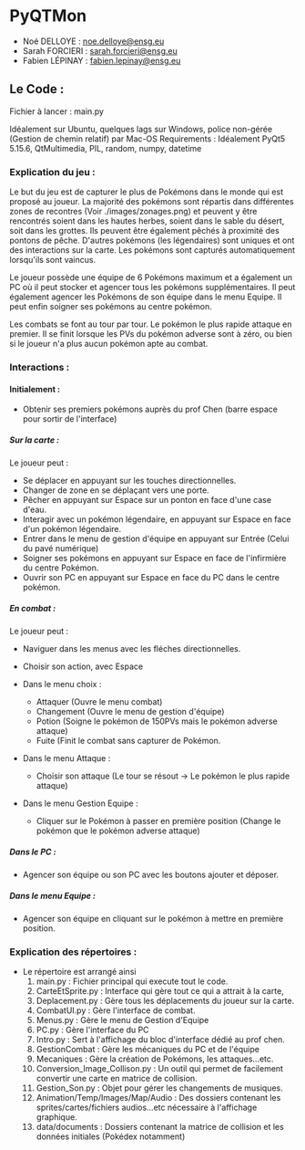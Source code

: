 # PyQTMon

* Noé DELLOYE : noe.delloye@ensg.eu
* Sarah FORCIERI : sarah.forcieri@ensg.eu
* Fabien LÉPINAY : fabien.lepinay@ensg.eu

## Le Code :

Fichier à lancer : main.py

Idéalement sur Ubuntu, quelques lags sur Windows, police non-gérée (Gestion de chemin relatif) par Mac-OS
Requirements : Idéalement PyQt5 5.15.6, QtMultimedia,
PIL, random, numpy, datetime

### Explication du jeu :

  Le but du jeu est de capturer le plus de Pokémons dans le monde qui est proposé au joueur. La majorité des pokémons sont répartis dans différentes zones de recontres (Voir ./images/zonages.png) et peuvent y être rencontrés soient dans les hautes herbes, soient dans le sable du désert, soit dans les grottes. Ils peuvent être également pêchés à proximité des pontons de pêche. D'autres pokémons (les légendaires) sont uniques et ont des interactions sur la carte.
  Les pokémons sont capturés automatiquement lorsqu'ils sont vaincus.

  Le joueur possède une équipe de 6 Pokémons maximum et a également un PC où il peut stocker et agencer tous les pokémons supplémentaires. Il peut également agencer les Pokémons de son équipe dans le menu Equipe. Il peut enfin soigner ses pokémons au centre pokémon. 

  Les combats se font au tour par tour. Le pokémon le plus rapide attaque en premier. Il se finit lorsque les PVs du pokémon adverse sont à zéro, ou bien si le joueur n'a plus aucun pokémon apte au combat. 

### Interactions :

#### Initialement :
  - Obtenir ses premiers pokémons auprès du prof Chen (barre espace pour sortir de l'interface)

##### Sur la carte :

Le joueur peut :
- Se déplacer en appuyant sur les touches directionnelles.
- Changer de zone en se déplaçant vers une porte.
- Pêcher en appuyant sur Espace sur un ponton en face d'une case d'eau.
- Interagir avec un pokémon légendaire, en appuyant sur Espace en face d'un pokémon légendaire.
- Entrer dans le menu de gestion d'équipe en appuyant sur Entrée (Celui du pavé numérique)
- Soigner ses pokémons en appuyant sur Espace en face de l'infirmière du centre Pokémon.
- Ouvrir son PC en appuyant sur Espace en face du PC dans le centre pokémon.

##### En combat :
Le joueur peut :
- Naviguer dans les menus avec les fléches directionnelles.
- Choisir son action, avec Espace

- Dans le menu choix :
  * Attaquer (Ouvre le menu combat)
  * Changement (Ouvre le menu de gestion d'équipe)
  * Potion (Soigne le pokémon de 150PVs mais le pokémon adverse attaque)
  * Fuite (Finit le combat sans capturer de Pokémon.

- Dans le menu Attaque :
  * Choisir son attaque (Le tour se résout -> Le pokémon le plus rapide attaque)
  
- Dans le menu Gestion Equipe :
  * Cliquer sur le Pokémon à passer en première position (Change le pokémon que le pokémon adverse attaque)


##### Dans le PC : 
  - Agencer son équipe ou son PC avec les boutons ajouter et déposer.

##### Dans le menu Equipe :
  - Agencer son équipe en cliquant sur le pokémon à mettre en première position.

### Explication des répertoires :

* Le répertoire est arrangé ainsi
  1. main.py : Fichier principal qui execute tout le code. 
  2. CarteEtSprite.py : Interface qui gère tout ce qui a attrait à la carte, 
  3. Deplacement.py : Gère tous les déplacements du joueur sur la carte.
  4. CombatUI.py : Gère l'interface de combat.
  5. Menus.py : Gère le menu de Gestion d'Equipe
  6. PC.py : Gère l'interface du PC
  7. Intro.py : Sert à l'affichage du bloc d'interface dédié au prof chen. 
  8. GestionCombat : Gère les mécaniques du PC et de l'équipe
  9. Mecaniques : Gère la création de Pokémons, les attaques...etc.
  10. Conversion_Image_Collison.py : Un outil qui permet de facilement convertir une carte en matrice de collision.
  11. Gestion_Son.py : Objet pour gérer les changements de musiques. 
  12. Animation/Temp/Images/Map/Audio : Des dossiers contenant les sprites/cartes/fichiers audios...etc nécessaire à l'affichage graphique. 
  13. data/documents : Dossiers contenant la matrice de collision et les données initiales (Pokédex notamment)
